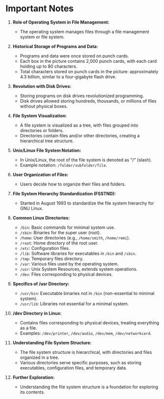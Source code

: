 # Important Notes

1. **Role of Operating System in File Management:**
   - The operating system manages files through a file management system or file system.

2. **Historical Storage of Programs and Data:**
   - Programs and data were once stored on punch cards.
   - Each box in the picture contains 2,000 punch cards, with each card holding up to 80 characters.
   - Total characters stored on punch cards in the picture: approximately 4.3 billion, similar to a four-gigabyte flash drive.

3. **Revolution with Disk Drives:**
   - Storing programs on disk drives revolutionized programming.
   - Disk drives allowed storing hundreds, thousands, or millions of files without physical boxes.

4. **File System Visualization:**
   - A file system is visualized as a tree, with files grouped into directories or folders.
   - Directories contain files and/or other directories, creating a hierarchical tree structure.

5. **Unix/Linux File System Notation:**
   - In Unix/Linux, the root of the file system is denoted as "/" (slash).
   - Example notation: `/folder/subfolder/file`.

6. **User Organization of Files:**
   - Users decide how to organize their files and folders.

7. **File System Hierarchy Standardization (FSSTND):**
   - Started in August 1993 to standardize the file system hierarchy for GNU Linux.

8. **Common Linux Directories:**
   - `/bin`: Basic commands for minimal system use.
   - `/sbin`: Binaries for the super user (root).
   - `/home`: User directories (e.g., `/home/smith`, `/home/remi`).
   - `/root`: Home directory of the root user.
   - `/etc`: Configuration files.
   - `/lib`: Software libraries for executables in `/bin` and `/sbin`.
   - `/tmp`: Temporary files directory.
   - `/var`: Various files used by the operating system.
   - `/usr`: Unix System Resources, extends system operations.
   - `/dev`: Files corresponding to physical devices.

9. **Specifics of /usr Directory:**
   - `/usr/bin`: Executable binaries not in `/bin` (non-essential to minimal system).
   - `/usr/lib`: Libraries not essential for a minimal system.

10. **/dev Directory in Linux:**
    - Contains files corresponding to physical devices, treating everything as a file.
    - Examples: `/dev/printer`, `/dev/audio`, `/dev/mem`, `/dev/networkcard`.

11. **Understanding File System Structure:**
    - The file system structure is hierarchical, with directories and files organized in a tree.
    - Various directories serve specific purposes, such as storing executables, configuration files, and temporary data.

12. **Further Exploration:**
    - Understanding the file system structure is a foundation for exploring its contents.

